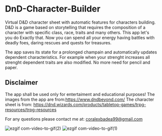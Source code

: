 # DnD-Character-Builder
Virtual D&amp;D character sheet with automatic features for characters building.
D&D is a game based on storytelling that requires the composition of a character with specific class, race, traits and many others. This app let's you do Exactly that. Now you can spend all your energy having battles with deadly foes, daring rescues and quests for treasures.

The app saves its state for a prolonged champain and automatically updates dependent characteristics. For example when your strenght increases all strenght dependent traits are also modified. No more need for pencil and paper.


## Disclaimer ##
The app shall be used only for entertaiment and educational purposes!
The images from the app are from:https://www.dndbeyond.com/
The character sheet is from: https://dnd.wizards.com/products/tabletop-games/trpg-resources/trpg-resources

For any questions please contact me at: coralexbadea99@gmail.com

![ezgif com-video-to-gif(2)](https://user-images.githubusercontent.com/36925146/89041769-705b9900-d335-11ea-8dc3-dcf3ee7b6e00.gif)
![ezgif com-video-to-gif(1)](https://user-images.githubusercontent.com/36925146/89039043-f0cbcb00-d330-11ea-8ffb-33473374a3f8.gif)




